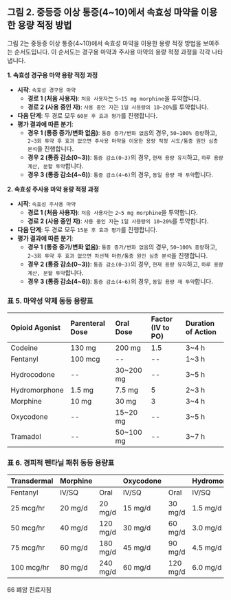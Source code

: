 ## 그림 2. 중등증 이상 통증(4~10)에서 속효성 마약을 이용한 용량 적정 방법

그림 2는 중등증 이상 통증(4~10)에서 속효성 마약을 이용한 용량 적정 방법을 보여주는 순서도입니다. 이 순서도는 경구용 마약과 주사용 마약의 용량 적정 과정을 각각 나타냅니다.

**1. 속효성 경구용 마약 용량 적정 과정**
*   **시작**: `속효성 경구용 마약`
    *   **경로 1 (처음 사용자)**: `처음 사용자`는 `5~15 mg morphine`을 투약합니다.
    *   **경로 2 (사용 중인 자)**: `사용 중인 자`는 `1일 사용량의 10~20%`를 투약합니다.
*   **다음 단계**: 두 경로 모두 `60분 후 효과 평가`를 진행합니다.
*   **평가 결과에 따른 분기**:
    *   **경우 1 (통증 증가/변화 없음)**: `통증 증가/변화 없음`의 경우, `50~100% 증량`하고, `2~3회 투약 후 효과 없으면 주사용 마약을 이용한 용량 적정 시도/통증 원인 심층 분석`을 진행합니다.
    *   **경우 2 (통증 감소(0~3))**: `통증 감소(0~3)`의 경우, `현재 용량 유지`하고, `하루 용량 계산, 분할 투약`합니다.
    *   **경우 3 (통증 감소(4~6))**: `통증 감소(4~6)`의 경우, `동일 용량 재 투약`합니다.

**2. 속효성 주사용 마약 용량 적정 과정**
*   **시작**: `속효성 주사용 마약`
    *   **경로 1 (처음 사용자)**: `처음 사용자`는 `2~5 mg morphine`을 투약합니다.
    *   **경로 2 (사용 중인 자)**: `사용 중인 자`는 `1일 사용량의 10~20%`를 투약합니다.
*   **다음 단계**: 두 경로 모두 `15분 후 효과 평가`를 진행합니다.
*   **평가 결과에 따른 분기**:
    *   **경우 1 (통증 증가/변화 없음)**: `통증 증가/변화 없음`의 경우, `50~100% 증량`하고, `2~3회 투약 후 효과 없으면 차선책 마련/통증 원인 심층 분석`을 진행합니다.
    *   **경우 2 (통증 감소(0~3))**: `통증 감소(0~3)`의 경우, `현재 용량 유지`하고, `하루 용량 계산, 분할 투약`합니다.
    *   **경우 3 (통증 감소(4~6))**: `통증 감소(4~6)`의 경우, `동일 용량 재 투약`합니다.

### 표 5. 마약성 약제 동등 용량표

| Opioid Agonist | Parenteral Dose | Oral Dose | Factor (IV to PO) | Duration of Action |
| :------------- | :-------------- | :-------- | :------------------ | :----------------- |
| Codeine        | 130 mg          | 200 mg    | 1.5                 | 3~4 h              |
| Fentanyl       | 100 mcg         | --        | --                  | 1~3 h              |
| Hydrocodone    | --              | 30~200 mg | --                  | 3~5 h              |
| Hydromorphone  | 1.5 mg          | 7.5 mg    | 5                   | 2~3 h              |
| Morphine       | 10 mg           | 30 mg     | 3                   | 3~4 h              |
| Oxycodone      | --              | 15~20 mg  | --                  | 3~5 h              |
| Tramadol       | --              | 50~100 mg | --                  | 3~7 h              |

### 표 6. 경피적 펜타닐 패취 동등 용량표

| Transdermal | Morphine      |             | Oxycodone    |            | Hydromorphone |           | Codeine      |           |
| :---------- | :------------ | :---------- | :----------- | :--------- | :------------ | :-------- | :----------- | :-------- |
| Fentanyl    | IV/SQ         | Oral        | IV/SQ        | Oral       | IV/SQ         | Oral      | IV/SQ        | Oral      |
| 25 mcg/hr   | 20 mg/d       | 20 mg/d     | 15 mg/d      | 30 mg/d    | 1.5 mg/d      | 7.5 mg/d  | 130 mg/d     | 200 mg/d  |
| 50 mcg/hr   | 40 mg/d       | 120 mg/d    | 30 mg/d      | 60 mg/d    | 3.0 mg/d      | 15.0 mg/d | 260 mg/d     | 400 mg/d  |
| 75 mcg/hr   | 60 mg/d       | 180 mg/d    | 45 mg/d      | 90 mg/d    | 4.5 mg/d      | 22.5 mg/d | 390 mg/d     | 600 mg/d  |
| 100 mcg/hr  | 80 mg/d       | 240 mg/d    | 60 mg/d      | 120 mg/d   | 6.0 mg/d      | 30.0 mg/d | 520 mg/d     | 800 mg/d  |

<PAGE>66
폐암 진료지침
